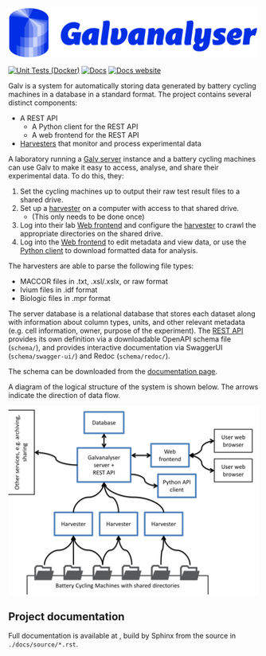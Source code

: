<img src="docs/source/img/Galv-logo-sm.png" width="500" />

[![Unit Tests (Docker)](https://github.com/Battery-Intelligence-Lab/galv/actions/workflows/unit-test.yml/badge.svg?branch=main)](https://github.com/Battery-Intelligence-Lab/galv/actions/workflows/unit-test.yml)
[![Docs](https://github.com/Battery-Intelligence-Lab/galv/actions/workflows/side-effects.yml/badge.svg?branch=main)](https://github.com/Battery-Intelligence-Lab/galv/actions/workflows/side-effects.yml)
<a href="https://Battery-Intelligence-Lab.github.io/galv/" target="_blank">
    [![Docs website](https://github.com/Battery-Intelligence-Lab/galv/actions/workflows/pages/pages-build-deployment/badge.svg?branch=gh-pages)](https://github.com/Battery-Intelligence-Lab/galv/actions/workflows/pages/pages-build-deployment)
</a>

Galv is a system for automatically storing data generated by battery cycling 
machines in a database in a standard format.
The project contains several distinct components:

- A REST API 
  - A Python client for the REST API
  - A web frontend for the REST API
- [Harvesters](https://Battery-Intelligence-Lab.github.io/galv/UserGuide.html#harvesters) that monitor and process experimental data

A laboratory running a [Galv server](https://Battery-Intelligence-Lab.github.io/galv/UserGuide.html#galv-server) instance and a battery 
cycling machines can use Galv to make it easy to access, analyse, and 
share their experimental data. 
To do this, they:
1. Set the cycling machines up to output their raw test result files to a shared drive. 
2. Set up a [harvester](https://Battery-Intelligence-Lab.github.io/galv/UserGuide.html#harvesters) on a computer with access to that shared drive.
    - (This only needs to be done once)
3. Log into their lab [Web frontend](https://Battery-Intelligence-Lab.github.io/galv/UserGuide.html#web-frontend) and configure the
    [harvester](https://Battery-Intelligence-Lab.github.io/galv/UserGuide.html#harvesters) to crawl the appropriate directories on the shared drive.
4. Log into the [Web frontend](https://Battery-Intelligence-Lab.github.io/galv/UserGuide.html#web-frontend) to edit metadata and view data,
    or use the [Python client](https://Battery-Intelligence-Lab.github.io/galv/UserGuide.html#python-client) to download formatted data for analysis.

The harvesters are able to parse the following file types:

- MACCOR files in .txt, .xsl/.xslx, or raw format
- Ivium files in .idf format
- Biologic files in .mpr format

The server database is a relational database that stores each dataset along with information 
about column types, units, and other relevant metadata (e.g. cell information, owner, purpose 
of the experiment).
The [REST API](https://Battery-Intelligence-Lab.github.io/galv/UserGuide.html#rest-api) provides its own definition via a downloadable OpenAPI schema file 
(`schema/`), and provides interactive documentation via SwaggerUI (`schema/swagger-ui/`) and
Redoc (`schema/redoc/`).

The schema can be downloaded from the [documentation page](https://Battery-Intelligence-Lab.github.io/galv/UserGuide.html#api-spec).

A diagram of the logical structure of the system is shown below. The arrows indicate the 
direction of data flow.

<p align="center">
    <img src="docs/source/img/GalvStructure.PNG" alt="Data flows from battery cycling machines to Galv Harvesters, then to the     Galv server and REST API. Metadata can be updated and data read using the web client, and data can be downloaded by the Python client." width="600" />
</p>


## Project documentation

Full documentation is available at [](https://Battery-Intelligence-Lab.github.io/galv/),
build by Sphinx from the source in `./docs/source/*.rst`.
